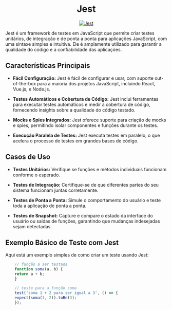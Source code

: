 <div style="text-align:center;">
    <h1>Jest</h1>
    <a href="https://jestjs.io/" target="_blank"><img src="https://img.shields.io/badge/jest-%23C21325.svg?style=for-the-badge&logo=jest&logoColor=white" alt="Jest"></a>
</div>

Jest é um framework de testes em JavaScript que permite criar testes unitários, de integração e de ponta a ponta para aplicações JavaScript, com uma sintaxe simples e intuitiva. Ele é amplamente utilizado para garantir a qualidade do código e a confiabilidade das aplicações.

## Características Principais

- **Fácil Configuração:** Jest é fácil de configurar e usar, com suporte out-of-the-box para a maioria dos projetos JavaScript, incluindo React, Vue.js, e Node.js.

- **Testes Automáticos e Cobertura de Código:** Jest inclui ferramentas para executar testes automáticos e medir a cobertura de código, fornecendo insights sobre a qualidade do código testado.

- **Mocks e Spies Integrados:** Jest oferece suporte para criação de mocks e spies, permitindo isolar componentes e funções durante os testes.

- **Execução Paralela de Testes:** Jest executa testes em paralelo, o que acelera o processo de testes em grandes bases de código.

## Casos de Uso

- **Testes Unitários:** Verifique se funções e métodos individuais funcionam conforme o esperado.

- **Testes de Integração:** Certifique-se de que diferentes partes do seu sistema funcionam juntas corretamente.

- **Testes de Ponta a Ponta:** Simule o comportamento do usuário e teste toda a aplicação de ponta a ponta.

- **Testes de Snapshot:** Capture e compare o estado da interface do usuário ou saídas de funções, garantindo que mudanças indesejadas sejam detectadas.

## Exemplo Básico de Teste com Jest

Aqui está um exemplo simples de como criar um teste usando Jest:

```javascript
    // função a ser testada
    function soma(a, b) {
    return a + b;
    }

    // teste para a função soma
    test('soma 1 + 2 para ser igual a 3', () => {
    expect(soma(1, 2)).toBe(3);
    });
```
